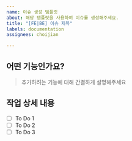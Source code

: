 ```yaml
---
name: 이슈 생성 템플릿
about: 해당 템플릿을 사용하여 이슈를 생성해주세요.
title: "[FE|BE] 이슈 제목"
labels: documentation
assignees: choijian

---
```


## 어떤 기능인가요?

> 추가하려는 기능에 대해 간결하게 설명해주세요 

## 작업 상세 내용
- [ ] To Do 1
- [ ] To Do 2
- [ ] To Do 3
